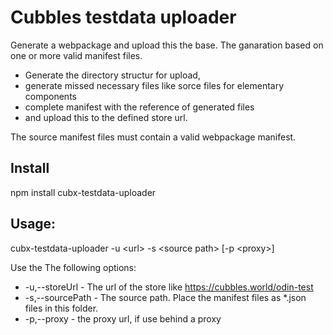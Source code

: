 # Cubbles testdata uploader 

Generate a webpackage and upload this the base. The ganaration based on one or more valid manifest files.   
* Generate the directory structur for upload, 
* generate missed necessary files like sorce files for elementary components
* complete manifest with the reference of generated files  
* and upload this to the defined store url.

The source manifest files must contain a valid webpackage manifest.
 
## Install
  npm install cubx-testdata-uploader
  
## Usage: 
  cubx-testdata-uploader -u \<url\> -s \<source path\> \[-p \<proxy\>\]
    
Use the The following options:     
* -u,--storeUrl - The url of the store like https://cubbles.world/odin-test 
* -s,--sourcePath - The source path. Place the manifest files as *.json files in this folder.
* -p,--proxy - the proxy url, if use behind a proxy   
